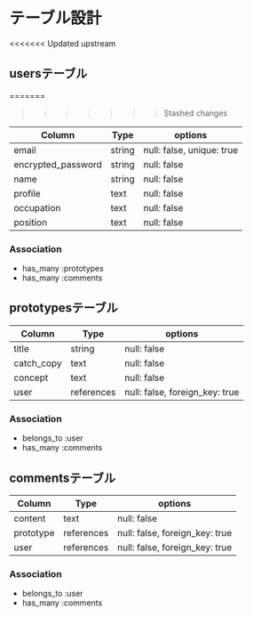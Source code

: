 # テーブル設計

<<<<<<< Updated upstream
## usersテーブル
=======

>>>>>>> Stashed changes

| Column              | Type       | options                   |
| ------------------- | ---------- | ------------------------- |
| email               | string     | null: false, unique: true |
| encrypted_password  | string     | null: false               |
| name                | string     | null: false               |
| profile             | text       | null: false               |
| occupation          | text       | null: false               |
| position            | text       | null: false               |

### Association

- has_many :prototypes
- has_many :comments

## prototypesテーブル

| Column              | Type       | options                   |
| ------------------- | ---------- | ------------------------- |
| title               | string     | null: false               |
| catch_copy          | text       | null: false               |
| concept             | text       | null: false               |
| user                | references | null: false, foreign_key: true |

### Association

- belongs_to :user
- has_many :comments

## commentsテーブル

| Column              | Type       | options                   |
| ------------------- | ---------- | ------------------------- |
| content             | text       | null: false               |
| prototype           | references | null: false, foreign_key: true |
| user                | references | null: false, foreign_key: true |

### Association

- belongs_to :user
- has_many :comments

